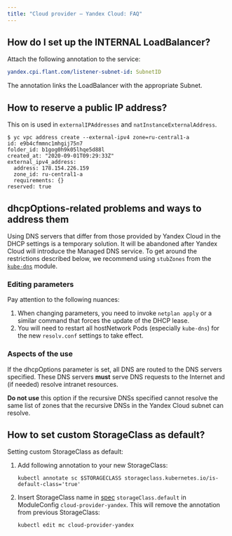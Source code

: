 ```yaml
---
title: "Cloud provider — Yandex Cloud: FAQ"
---
```


## How do I set up the INTERNAL LoadBalancer?

Attach the following annotation to the service:

```yaml
yandex.cpi.flant.com/listener-subnet-id: SubnetID
```

The annotation links the LoadBalancer with the appropriate Subnet.

## How to reserve a public IP address?

This on is used in `externalIPAddresses` and `natInstanceExternalAddress`.

```shell
$ yc vpc address create --external-ipv4 zone=ru-central1-a
id: e9b4cfmmnc1mhgij75n7
folder_id: b1gog0h9k05lhqe5d88l
created_at: "2020-09-01T09:29:33Z"
external_ipv4_address:
  address: 178.154.226.159
  zone_id: ru-central1-a
  requirements: {}
reserved: true
```

## dhcpOptions-related problems and ways to address them

Using DNS servers that differ from those provided by Yandex Cloud in the DHCP settings is a temporary solution. It will be abandoned after Yandex Cloud will introduce the Managed DNS service. To get around the restrictions described below, we recommend using `stubZones` from the [`kube-dns`](../042-kube-dns/) module.

### Editing parameters

Pay attention to the following nuances:

1. When changing parameters, you need to invoke `netplan apply` or a similar command that forces the update of the DHCP lease.
2. You will need to restart all hostNetwork Pods (especially `kube-dns`) for the new `resolv.conf` settings to take effect.

### Aspects of the use

If the dhcpOptions parameter is set, all DNS are routed to the DNS servers specified. These DNS servers **must** serve DNS requests to the Internet and (if needed) resolve intranet resources.

**Do not use** this option if the recursive DNSs specified cannot resolve the same list of zones that the recursive DNSs in the Yandex Cloud subnet can resolve.

## How to set custom StorageClass as default?

Setting custom StorageClass as default:

1. Add following annotation to your new StorageClass:

   ```shell
   kubectl annotate sc $STORAGECLASS storageclass.kubernetes.io/is-default-class='true'
   ```

2. Insert StorageClass name in [spec](configuration.html#parameters-storageclass-default) `storageClass.default` in ModuleConfig `cloud-provider-yandex`. This will remove the annotation from previous StorageClass:

   ```shell
   kubectl edit mc cloud-provider-yandex
   ```
